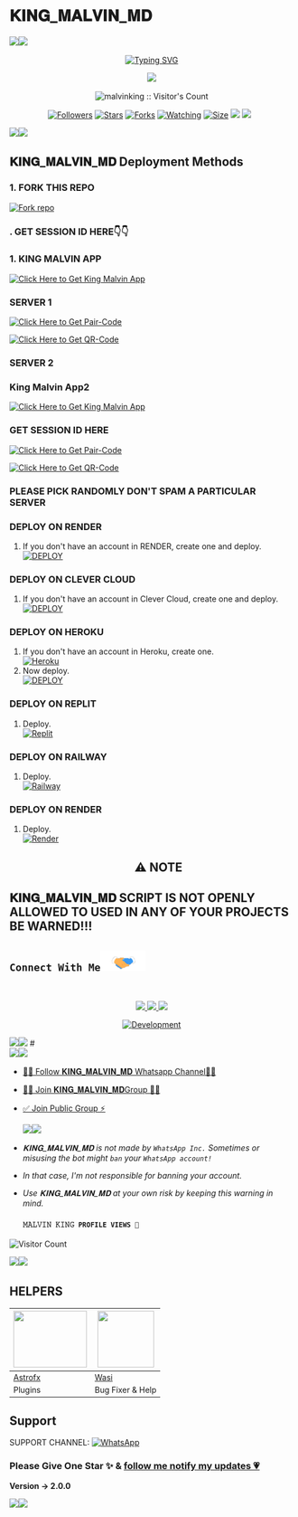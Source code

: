  # 𝐊𝐈𝐍𝐆_𝐌𝐀𝐋𝐕𝐈𝐍_𝐌𝐃
   <a><img src='https://i.imgur.com/LyHic3i.gif'/></a><a><img src='https://i.imgur.com/LyHic3i.gif'/></a>
<p align="center">
<p align="center">
  <a href="https://git.io/typing-svg"><img src="https://readme-typing-svg.demolab.com?font=EB+Garamond&weight=800&size=28&duration=4000&pause=1000&random=false&width=435&lines=+•★⃝ 𝐊𝐈𝐍𝐆_+𝐌𝐀𝐋𝐕𝐈𝐍_+𝐌𝐃★⃝•;MULTI-DEVICE+WHATSAPP+BOT;DEVELOPED+BY+𝙼𝙰𝙻𝚅𝙸𝙽+𝙺𝙸𝙽𝙶;RELEASED+DATE+22%2F7%2F2024." alt="Typing SVG" /></a>
 </p>
<p align="center">
<img src="https://telegra.ph/file/72862bb0ac87293d1d198.jpg"/> 
<p align="center"><img src="https://profile-counter.glitch.me/{malvinking}/count.svg" alt="malvinking :: Visitor's Count" /></p>
<p align="center">
<a href="https://github.com/malvinking/followers"><img title="Followers" src="https://img.shields.io/github/followers/malvinking?color=red&style=flat-square"></a>
<a href="https://github.com/malvinking/King_Malvin_Md/stargazers/"><img title="Stars" src="https://img.shields.io/github/stars/malvinking/King_Malvin_Md?color=blue&style=flat-square"></a>
<a href="https://github.com/malvinking/King_Malvin_Md/network/members"><img title="Forks" src="https://img.shields.io/github/forks/malvinking/King_Malvin_Md?color=red&style=flat-square"></a>
<a href="https://github.com/malvinking/King_Malvin_Md/watchers"><img title="Watching" src="https://img.shields.io/github/watchers/malvinking/King_Malvin_Md?label=Watchers&color=blue&style=flat-square"></a>
<a href="https://github.com/malvinking/King_Malvin_Md/"><img title="Size" src="https://img.shields.io/github/repo-size/malvinking/King_Malvin_Md?style=flat-square&color=green"></a>
<a href="https://hits.seeyoufarm.com"><img src="https://hits.seeyoufarm.com/api/count/incr/badge.svg?url=https%3A%2F%2Fgithub.com%2Fmalvinking%2FKing_Malvin_Md&count_bg=%2379C83D&title_bg=%23555555&icon=probot.svg&icon_color=%2300FF6D&title=hits&edge_flat=false"/></a>
<a href="https://github.com/malvinking/King_Malvin_Md/graphs/commit-activity"><img height="20" src="https://img.shields.io/badge/Maintained%3F-yes-green.svg"></a>&nbsp;&nbsp;
</p>
<p align='center'>
    </p>
<a><img src='https://i.imgur.com/LyHic3i.gif'/></a><a><img src='https://i.imgur.com/LyHic3i.gif'/></a>
<p align="center">

 ## 𝐊𝐈𝐍𝐆_𝐌𝐀𝐋𝐕𝐈𝐍_𝐌𝐃 Deployment Methods

### 1. FORK THIS REPO

<a href='https://github.com/malvinking/King_Malvin_Md/fork' target="_blank"><img alt='Fork repo' src='https://img.shields.io/badge/Fork This Repo-black?style=for-the-badge&logo=git&logoColor=white'/></a>

### . GET SESSION ID HERE👇👇

### 1. KING MALVIN APP

<a href="https://malvin-session.onrender.com/"><img src="https://img.shields.io/badge/KING MALVIN APP-blue" alt="Click Here to Get King Malvin App" width="110"></a>

### SERVER 1
 
<a href="https://malvin-session.onrender.com/pair"><img src="https://img.shields.io/badge/PAIR_CODE-blue" alt="Click Here to Get Pair-Code" width="110"></a>   

<a href="https://malvin-session.onrender.com/wasiqr"><img src="https://img.shields.io/badge/QR CODE-green" alt="Click Here to Get QR-Code" width="90"></a>

### SERVER 2 

### King Malvin App2

<a href="https://malvin-session.onrender.com/"><img src="https://img.shields.io/badge/KING MALVIN APP2-blue" alt="Click Here to Get King Malvin App" width="110"></a>

### GET SESSION ID HERE

<a href="https://king-malvin-session.onrender.com/pair"><img src="https://img.shields.io/badge/PAIR CODE-red" alt="Click Here to Get Pair-Code" width="110"></a>   

<a href="https://king-malvin-session.onrender.com/wasiqr"><img src="https://img.shields.io/badge/QR CODE-blue" alt="Click Here to Get QR-Code" width="90"></a>
### **PLEASE PICK RANDOMLY DON'T SPAM A PARTICULAR SERVER**


### DEPLOY ON RENDER

1. If you don't have an account in RENDER, create one and deploy.
    <br>
    <a href='https://dashboard.render.com/select-repo?type=web' target="_blank"><img alt='DEPLOY' src='https://img.shields.io/badge/-DEPLOY-black?style=for-the-badge&logo=render&logoColor=white'/></a>


### DEPLOY ON CLEVER CLOUD

1. If you don't have an account in Clever Cloud, create one and deploy.
    <br>
    <a href='https://api.clever-cloud.com/v2/sessions/signup?subscription_source=cta-home-signup' target="_blank"><img alt='DEPLOY' src='https://img.shields.io/badge/-DEPLOY-orange?style=for-the-badge&logo=clever-cloud&logoColor=white'/></a>

### DEPLOY ON HEROKU

1. If you don't have an account in Heroku, create one.
    <br>
    <a href='https://signup.heroku.com/' target="_blank"><img alt='Heroku' src='https://img.shields.io/badge/-Create-purple?style=for-the-badge&logo=heroku&logoColor=white'/></a>
2. Now deploy.
    <br>
    <a href='https://dashboard.heroku.com/new?template=https://github.com/malvinking/King_Malvin_Md' target="_blank"><img alt='DEPLOY' src='https://img.shields.io/badge/-DEPLOY-purple?style=for-the-badge&logo=heroku&logoColor=white'/></a>
### DEPLOY ON REPLIT
1. Deploy.
    <br>
    <a href='https://replit.com/github/malvinking/King_Malvin_Md' target="_blank"><img alt='Replit' src='https://img.shields.io/badge/-Deploy-red?style=for-the-badge&logo=replit&logoColor=white'/></a>
### DEPLOY ON RAILWAY
1. Deploy.
    <br>
    <a href='https://railway.com/github/malvinking/King_Malvin_Md' target="_blank"><img alt='Railway' src='https://img.shields.io/badge/-Deploy-blue?style=for-the-badge&logo=railway&logoColor=white'/></a>

### DEPLOY ON RENDER
1. Deploy.
    <br>
    <a href='https://render.com/github/malvinking/King_Malvin_Md' target="_blank"><img alt='Render' src='https://img.shields.io/badge/-Deploy-green?style=for-the-badge&logo=render&logoColor=white'/></a>

    <h2 align="center"> ⚠️ NOTE  </h2>
## 𝐊𝐈𝐍𝐆_𝐌𝐀𝐋𝐕𝐈𝐍_𝐌𝐃 SCRIPT IS NOT OPENLY ALLOWED TO USED IN ANY OF YOUR PROJECTS BE WARNED!!! 

## ```Connect With Me```<img src="https://github.com/0xAbdulKhalid/0xAbdulKhalid/raw/main/assets/mdImages/handshake.gif" width ="80"></h1> 
 <br> 
<p align="center">
<a href="https://wa.me/263714757857"><img src="https://img.shields.io/badge/Contact Malvin-25D366?style=for-the-badge&logo=whatsapp&logoColor=white" />
<a href="https://whatsapp.com/channel/0029Vac8SosLY6d7CAFndv3Z"><img src="https://img.shields.io/badge/Join Official Channel-25D366?style=for-the-badge&logo=whatsapp&logoColor=white" />
<a href="https://t.me/malvinking2"><img src="https://img.shields.io/badge/Telegram-0088cc?style=for-the-badge&logo=telegram&logoColor=white" /><br>
<p align="center">
<img alt="Development" width="250" src="https://media2.giphy.com/media/W9tBvzTXkQopi/giphy.gif?cid=6c09b952xu6syi1fyqfyc04wcfk0qvqe8fd7sop136zxfjyn&ep=v1_internal_gif_by_id&rid=giphy.gif&ct=g" /> </p>
<a><img src='https://i.imgur.com/LyHic3i.gif'/></a><a><img src='https://i.imgur.com/LyHic3i.gif'/></a>
# 

<br>
<a><img src='https://i.imgur.com/LyHic3i.gif'/></a><a><img src='https://i.imgur.com/LyHic3i.gif'/></a>

* [🧑‍💻 Follow 𝐊𝐈𝐍𝐆_𝐌𝐀𝐋𝐕𝐈𝐍_𝐌𝐃 Whatsapp Channel🧑‍💻](https://whatsapp.com/channel/0029Vac8SosLY6d7CAFndv3Z)

* [🧑‍💻 Join 𝐊𝐈𝐍𝐆_𝐌𝐀𝐋𝐕𝐈𝐍_𝐌𝐃Group 🧑‍💻](https://t.me/malvink1ng)

* [✅ Join Public Group ⚡]([https://chat.whatsapp.com/E6kJ5jQUb3h6cuVyznq7YT)

  <a><img src='https://i.imgur.com/LyHic3i.gif'/></a><a><img src='https://i.imgur.com/LyHic3i.gif'/></a>
  

- *𝐊𝐈𝐍𝐆_𝐌𝐀𝐋𝐕𝐈𝐍_𝐌𝐃 is not made by `WhatsApp Inc.` Sometimes or misusing the bot might `ban` your `WhatsApp account!`*
- *In that case, I'm not responsible for banning your account.*
- *Use 𝐊𝐈𝐍𝐆_𝐌𝐀𝐋𝐕𝐈𝐍_𝐌𝐃 at your own risk by keeping this warning in mind.*
  
  #### ```𝙼𝙰𝙻𝚅𝙸𝙽 𝙺𝙸𝙽𝙶 PROFILE VIEWS 🧚```
![Visitor Count](https://profile-counter.glitch.me/malvinking/count.svg)

<a><img src='https://i.imgur.com/LyHic3i.gif'/></a><a><img src='https://i.imgur.com/LyHic3i.gif'/></a>


## HELPERS

<a href="https://github.com/astrofx0011"><img src="https://github.com/astrofx0011.png?size=100" width="130" height="100"></a> | [<img src="https://github.com/Itxxwasi.png?size=100" width="100" height="100">](https://github.com/Itxxwasi) 
---|---
[Astrofx](https://github.com/astrofx0011)  | [Wasi](https://github.com/itxxwasi)
Plugins | Bug Fixer & Help |

## Support

SUPPORT CHANNEL: <a href="[https://whatsapp.com/channel/0029Vac8SosLY6d7CAFndv3Z)"><img alt="WhatsApp" src="https://img.shields.io/badge/WhatsApp-25D366?style=for-the-badge&logo=whatsapp&logoColor=white"/></a>


### Please Give One Star ✨ & [follow me notify my updates 💗](https://github.com/malvinking)
<b>Version -> 2.0.0</b>

<a><img src='https://i.imgur.com/LyHic3i.gif'/></a><a><img src='https://i.imgur.com/LyHic3i.gif'/></a>
  
